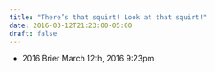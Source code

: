 ```yaml
---
title: "There’s that squirt! Look at that squirt!"
date: 2016-03-12T21:23:00-05:00
draft: false
---
```

- 2016 Brier March 12th, 2016 9:23pm